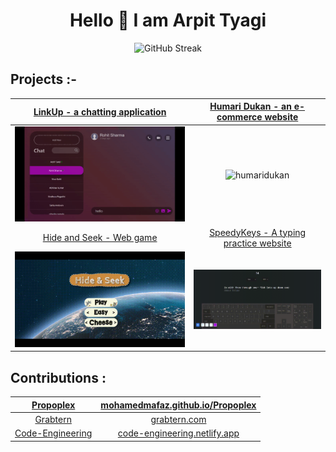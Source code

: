 <h1 align="center">Hello 👋 I am Arpit Tyagi </h1>

<div align="center">

  ![GitHub Streak](https://streak-stats.demolab.com?user=arpittyagi102&theme=gruvbox-duo&hide_border=true&border_radius=&date_format=j%20M%5B%20Y%5D&card_width=426)
</div>

## Projects :-


| [LinkUp - a chatting application](https://github.com/arpittyagi102/LinkUp)  | [Humari Dukan - an e-commerce website](https://github.com/arpittyagi102/Humari-Dukan)|
| :--------------------------:       | :-------------------------: |
| ![Linkup](demo1.gif)               |  ![humaridukan](Humaridukan.gif) |
| [Hide and Seek - Web game](https://github.com/arpittyagirocks/HideandSeek) | [SpeedyKeys - A typing practice website](https://github.com/arpittyagi102/speedykeys) |
| <img src="HideandSeek.gif" width="400px"> | <img src="SpeedyKeys.gif" width="400px"> |


## Contributions :
| [Propoplex](https://github.com/MohamedMafaz/Propoplex) | [mohamedmafaz.github.io/Propoplex](https://mohamedmafaz.github.io/Propoplex/) |
| :--------------------------:       | :-------------------------: |
| [Grabtern](https://github.com/anmode/grabtern-frontend) | [grabtern.com](https://grabtern.com/) |
| [Code-Engineering](https://github.com/NageshMandal/Engineering-Notes-Website) | [code-engineering.netlify.app](https://code-engineering.netlify.app/) |
